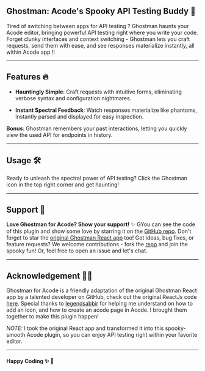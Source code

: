 ## Ghostman: Acode's Spooky API Testing Buddy 👻

Tired of switching between apps for API testing ? Ghostman haunts your Acode editor, bringing powerful API testing right where you write your code. Forget clunky interfaces and context switching - Ghostman lets you craft requests, send them with ease, and see responses materialize instantly, all within Acode app !!

---------

Features 🔥
----------
- __Hauntingly Simple__: Craft requests with intuitive forms, eliminating verbose syntax and configuration nightmares.

- __Instant Spectral Feedback__: Watch responses materialize like phantoms, instantly parsed and displayed for easy inspection.

__Bonus__: Ghostman remembers your past interactions, letting you quickly view the used API for endpoints in history.

-------

Usage 🛠️
--------
Ready to unleash the spectral power of API testing? Click the Ghostman icon in the top right corner and get haunting!

--------------------

Support 🤝
--------
__Love Ghostman for Acode? Show your support!__ ✨ GYou can see the code of this plugin and show some love by starring it on the [GitHub repo](https://github.com/Mirza-Glitch/Ghostman). Don't forget to star the [original Ghostman React app](https://ghostman.vercel.app) too! Got ideas, bug fixes, or feature requests? We welcome contributions - fork the [repo](https://github.com/Mirza-Glitch/Ghostman) and join the spooky fun! Or, feel free to open an issue and let's chat.

--------------------

Acknowledgement 👩‍💻
--------
Ghostman for Acode is a friendly adaptation of the original Ghostman React app by a talented developer on GitHub, check out the original ReactJs code [here](https://github.com/zakaria-tl/ghostman). Special thanks to [legendsabbir](https://telegram.me/legendSabbir) for helping me understand on how to add an icon, and how to create an acode page in Acode. I brought them together to make this plugin happen!

_NOTE:_ I took the original React app and transformed it into this spooky-smooth Acode plugin, so you can enjoy API testing right within your favorite editor.

--------------------

#### Happy Coding  ✨ 🚀